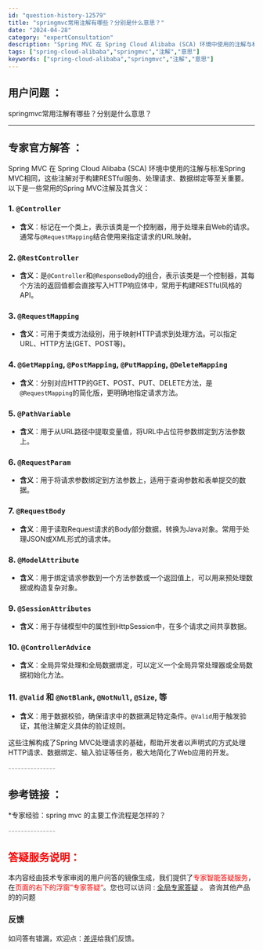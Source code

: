 ```yaml
---
id: "question-history-12579"
title: "springmvc常用注解有哪些？分别是什么意思？"
date: "2024-04-28"
category: "expertConsultation"
description: "Spring MVC 在 Spring Cloud Alibaba (SCA) 环境中使用的注解与标准Spring MVC相同，这些注解对于构建RESTful服务、处理请求、数据绑定等至关重要。以下是一些常用的Spring MVC注解及其含义：### 1. `@Controller`- **含义**"
tags: ["spring-cloud-alibaba","springmvc","注解","意思"]
keywords: ["spring-cloud-alibaba","springmvc","注解","意思"]
---
```


## 用户问题 ： 
 springmvc常用注解有哪些？分别是什么意思？  

---------------
## 专家官方解答 ：

Spring MVC 在 Spring Cloud Alibaba (SCA) 环境中使用的注解与标准Spring MVC相同，这些注解对于构建RESTful服务、处理请求、数据绑定等至关重要。以下是一些常用的Spring MVC注解及其含义：

### 1. `@Controller`
- **含义**：标记在一个类上，表示该类是一个控制器，用于处理来自Web的请求。通常与`@RequestMapping`结合使用来指定请求的URL映射。

### 2. `@RestController`
- **含义**：是`@Controller`和`@ResponseBody`的组合，表示该类是一个控制器，其每个方法的返回值都会直接写入HTTP响应体中，常用于构建RESTful风格的API。

### 3. `@RequestMapping`
- **含义**：可用于类或方法级别，用于映射HTTP请求到处理方法。可以指定URL、HTTP方法(GET、POST等)。

### 4. `@GetMapping`, `@PostMapping`, `@PutMapping`, `@DeleteMapping`
- **含义**：分别对应HTTP的GET、POST、PUT、DELETE方法，是`@RequestMapping`的简化版，更明确地指定请求方法。

### 5. `@PathVariable`
- **含义**：用于从URL路径中提取变量值，将URL中占位符参数绑定到方法参数上。

### 6. `@RequestParam`
- **含义**：用于将请求参数绑定到方法参数上，适用于查询参数和表单提交的数据。

### 7. `@RequestBody`
- **含义**：用于读取Request请求的Body部分数据，转换为Java对象。常用于处理JSON或XML形式的请求体。

### 8. `@ModelAttribute`
- **含义**：用于绑定请求参数到一个方法参数或一个返回值上，可以用来预处理数据或构造复杂对象。

### 9. `@SessionAttributes`
- **含义**：用于存储模型中的属性到HttpSession中，在多个请求之间共享数据。

### 10. `@ControllerAdvice`
- **含义**：全局异常处理和全局数据绑定，可以定义一个全局异常处理器或全局数据初始化方法。

### 11. `@Valid` 和 `@NotBlank`, `@NotNull`, `@Size`, 等
- **含义**：用于数据校验，确保请求中的数据满足特定条件。`@Valid`用于触发验证，其他注解定义具体的验证规则。

这些注解构成了Spring MVC处理请求的基础，帮助开发者以声明式的方式处理HTTP请求、数据绑定、输入验证等任务，极大地简化了Web应用的开发。


<font color="#949494">---------------</font> 


## 参考链接 ：

*专家经验：spring mvc 的主要工作流程是怎样的？ 


 <font color="#949494">---------------</font> 
 


## <font color="#FF0000">答疑服务说明：</font> 

本内容经由技术专家审阅的用户问答的镜像生成，我们提供了<font color="#FF0000">专家智能答疑服务</font>，在<font color="#FF0000">页面的右下的浮窗”专家答疑“</font>。您也可以访问 : [全局专家答疑](https://answer.opensource.alibaba.com/docs/intro) 。 咨询其他产品的的问题

### 反馈
如问答有错漏，欢迎点：[差评](https://ai.nacos.io/user/feedbackByEnhancerGradePOJOID?enhancerGradePOJOId=12672)给我们反馈。
